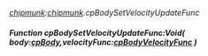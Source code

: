 _[chipmunk](../../modules/chipmunk/chipmunk-module.md):[chipmunk](../../modules/chipmunk/chipmunk-module.md).cpBodySetVelocityUpdateFunc_
##### Function cpBodySetVelocityUpdateFunc:Void( body:[cpBody](../../modules/chipmunk/chipmunk-cpbody.md),velocityFunc:[cpBodyVelocityFunc](../../modules/chipmunk/chipmunk-cpbodyvelocityfunc.md) )
